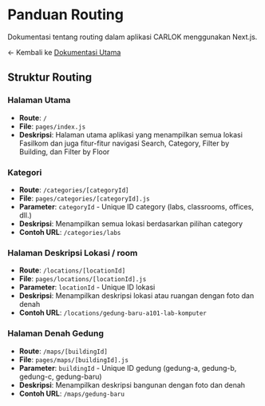 # Panduan Routing

Dokumentasi tentang routing dalam aplikasi CARLOK menggunakan Next.js.

<- Kembali ke [Dokumentasi Utama](./README.md)

## Struktur Routing

### Halaman Utama
- **Route**: `/`
- **File**: `pages/index.js`
- **Deskripsi**: Halaman utama aplikasi yang menampilkan semua lokasi Fasilkom dan juga fitur-fitur navigasi Search, Category, Filter by Building, dan Filter by Floor

### Kategori
- **Route**: `/categories/[categoryId]`
- **File**: `pages/categories/[categoryId].js`
- **Parameter**: `categoryId` - Unique ID category (labs, classrooms, offices, dll.)
- **Deskripsi**: Menampilkan semua lokasi berdasarkan pilihan category
- **Contoh URL**: `/categories/labs`

### Halaman Deskripsi Lokasi / room
- **Route**: `/locations/[locationId]`
- **File**: `pages/locations/[locationId].js`
- **Parameter**: `locationId` - Unique ID lokasi
- **Deskripsi**: Menampilkan deskripsi lokasi atau ruangan dengan foto dan denah
- **Contoh URL**: `/locations/gedung-baru-a101-lab-komputer`

### Halaman Denah Gedung
- **Route**: `/maps/[buildingId]`
- **File**: `pages/maps/[buildingId].js`
- **Parameter**: `buildingId` - Unique ID gedung (gedung-a, gedung-b, gedung-c, gedung-baru)
- **Deskripsi**: Menampilkan deskripsi bangunan dengan foto dan denah
- **Contoh URL**: `/maps/gedung-baru`
